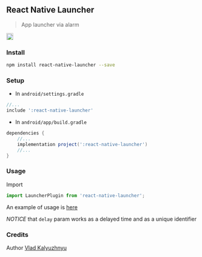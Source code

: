 ## React Native Launcher
> App launcher via alarm

<a href="https://www.npmjs.com/package/react-native-launcher">
  <img src="https://badge.fury.io/js/react-native-launcher.png" height="18" alt="npm version">
</a>

### Install

```bash
npm install react-native-launcher --save
```

### Setup

* In `android/settings.gradle`

```gradle
//...
include ':react-native-launcher'
```

* In `android/app/build.gradle`

```gradle
dependencies {
    //...
    implementation project(':react-native-launcher')
    //...
}
```

### Usage

Import

```typescript
import LauncherPlugin from 'react-native-launcher';
```

An example of usage is [here](https://github.com/androidovshchik/react-native-launcher/blob/master/example/App.tsx)

*NOTICE* that `delay` param works as a delayed time and as a unique identifier

### Credits

Author [Vlad Kalyuzhnyu](https://github.com/androidovshchik)
